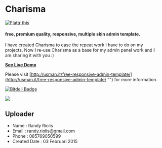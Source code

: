 Charisma
========
[![Flattr this](http://api.flattr.com/button/flattr-badge-large.png "Flattr this")](http://flattr.com/thing/1507720/usmanhalalitcharisma-on-GitHub)


#### free, premium quality, responsive, multiple skin admin template.

I have created Charisma to ease the repeat work I have to do on my projects. Now I re-use Charisma as a base for my admin panel work and I am sharing it with you :)

[**See Live Demo**](http://usman.it/themes/charisma/ "")

Please visit [http://usman.it/free-responsive-admin-template/](http://usman.it/free-responsive-admin-template/ "") for more information.


[![Bitdeli Badge](https://d2weczhvl823v0.cloudfront.net/usmanhalalit/charisma/trend.png)](https://bitdeli.com/free "Bitdeli Badge")

<img src="https://raw.github.com/r4nd1/template-cpanel-charisma/master/screenshot.jpg" with="900">

## Uploader
* Name         : Randy Riolis
* Email        : randy.riolis@gmail.com
* Phone        : 085769050599
* Created Date : 03 Februari 2015